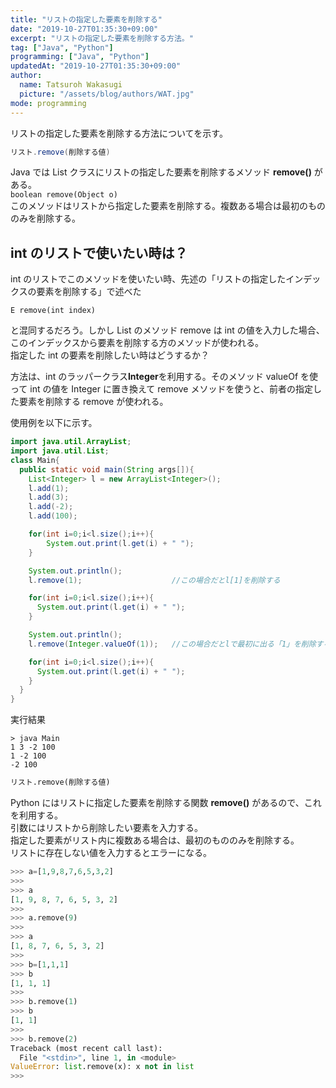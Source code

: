 ```yaml
---
title: "リストの指定した要素を削除する"
date: "2019-10-27T01:35:30+09:00"
excerpt: "リストの指定した要素を削除する方法。"
tag: ["Java", "Python"]
programming: ["Java", "Python"]
updatedAt: "2019-10-27T01:35:30+09:00"
author:
  name: Tatsuroh Wakasugi
  picture: "/assets/blog/authors/WAT.jpg"
mode: programming
---
```


リストの指定した要素を削除する方法についてを示す。

<div class="note_content_by_programming_language" id="note_content_Java">

```java
リスト.remove(削除する値)
```

Java では List クラスにリストの指定した要素を削除するメソッド **remove()** がある。  
`boolean remove(Object o)`  
このメソッドはリストから指定した要素を削除する。複数ある場合は最初のもののみを削除する。

## int のリストで使いたい時は？

int のリストでこのメソッドを使いたい時、先述の「リストの指定したインデックスの要素を削除する」で述べた

`E remove(int index)`

と混同するだろう。しかし List のメソッド remove は int の値を入力した場合、このインデックスから要素を削除する方のメソッドが使われる。  
指定した int の要素を削除したい時はどうするか？

方法は、int のラッパークラス**Integer**を利用する。そのメソッド valueOf を使って int の値を Integer に置き換えて remove メソッドを使うと、前者の指定した要素を削除する remove が使われる。

使用例を以下に示す。

```java
import java.util.ArrayList;
import java.util.List;
class Main{
  public static void main(String args[]){
    List<Integer> l = new ArrayList<Integer>();
    l.add(1);
    l.add(3);
    l.add(-2);
    l.add(100);

    for(int i=0;i<l.size();i++){
        System.out.print(l.get(i) + " ");
    }

    System.out.println();
    l.remove(1);                    //この場合だとl[1]を削除する

    for(int i=0;i<l.size();i++){
      System.out.print(l.get(i) + " ");
    }

    System.out.println();
    l.remove(Integer.valueOf(1));   //この場合だとlで最初に出る「1」を削除する

    for(int i=0;i<l.size();i++){
      System.out.print(l.get(i) + " ");
    }
  }
}
```

実行結果

```
> java Main
1 3 -2 100
1 -2 100
-2 100
```

</div>
<div class="note_content_by_programming_language" id="note_content_Python">

```python
リスト.remove(削除する値)
```

Python にはリストに指定した要素を削除する関数 **remove()** があるので、これを利用する。  
引数にはリストから削除したい要素を入力する。  
指定した要素がリスト内に複数ある場合は、最初のもののみを削除する。  
リストに存在しない値を入力するとエラーになる。

```python
>>> a=[1,9,8,7,6,5,3,2]
>>>
>>> a
[1, 9, 8, 7, 6, 5, 3, 2]
>>>
>>> a.remove(9)
>>>
>>> a
[1, 8, 7, 6, 5, 3, 2]
>>>
>>> b=[1,1,1]
>>> b
[1, 1, 1]
>>>
>>> b.remove(1)
>>> b
[1, 1]
>>>
>>> b.remove(2)
Traceback (most recent call last):
  File "<stdin>", line 1, in <module>
ValueError: list.remove(x): x not in list
>>>
```

</div>
